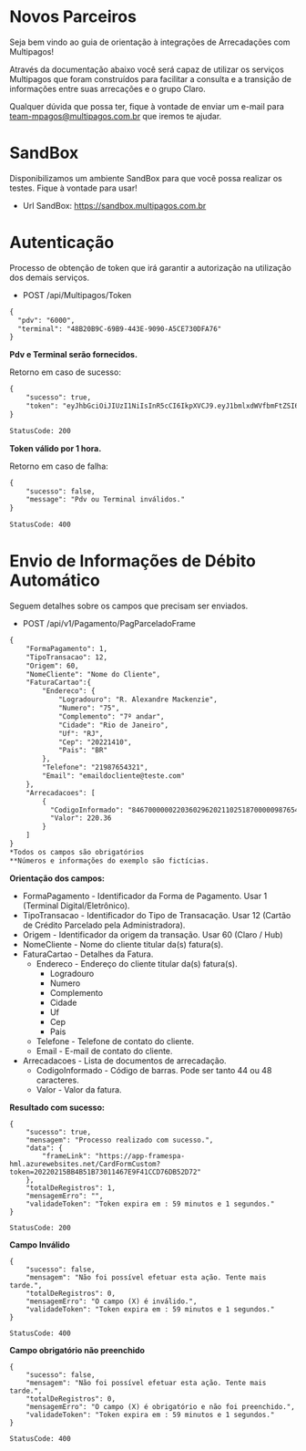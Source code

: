 # Novos Parceiros

Seja bem vindo ao guia de orientação à integrações de Arrecadações com Multipagos!

Através da documentação abaixo você será capaz de utilizar os serviços Multipagos que foram construídos para facilitar a consulta e a transição de informações entre suas arrecações e o grupo Claro.

Qualquer dúvida que possa ter, fique à vontade de enviar um e-mail para team-mpagos@multipagos.com.br que iremos te ajudar.


# SandBox
Disponibilizamos um ambiente SandBox para que você possa realizar os testes. Fique à vontade para usar!
- Url SandBox: https://sandbox.multipagos.com.br


# **Autenticação**
Processo de obtenção de token que irá garantir a autorização na utilização dos demais serviços.
- POST /api/Multipagos/Token
```html
{
  "pdv": "6000",
  "terminal": "48B20B9C-69B9-443E-9090-A5CE730DFA76"
}
```
**Pdv e Terminal serão fornecidos.**

Retorno em caso de sucesso:
```html
{
    "sucesso": true,
    "token": "eyJhbGciOiJIUzI1NiIsInR5cCI6IkpXVCJ9.eyJ1bmlxdWVfbmFtZSI6IjEiLCJuYmYiOjE2MTU5MDg0MjQsImV4cCI6MTYxNTkwODQ4NCwiaWF0IjoxNjE1OTA4NDI0fQ.Iy7m-U1KPomjQTh2tN3X5gGXn6LvE3W4H3dBRnc5-7s"
}

StatusCode: 200
```
**Token válido por 1 hora.**

Retorno em caso de falha:
```html
{
    "sucesso": false,
    "message": "Pdv ou Terminal inválidos."
}

StatusCode: 400
```

# **Envio de Informações de Débito Automático**
Seguem detalhes sobre os campos que precisam ser enviados.

- POST /api/v1/Pagamento/PagParceladoFrame

```html
{
	"FormaPagamento": 1,
	"TipoTransacao": 12,
	"Origem": 60,
	"NomeCliente": "Nome do Cliente",
	"FaturaCartao":{
		"Endereco": {
			"Logradouro": "R. Alexandre Mackenzie",
			"Numero": "75",
			"Complemento": "7º andar",
			"Cidade": "Rio de Janeiro",
			"Uf": "RJ",
			"Cep": "20221410",
			"Pais": "BR"
		},
		"Telefone": "21987654321",
		"Email": "emaildocliente@teste.com"
	},
	"Arrecadacoes": [
		{
		  "CodigoInformado": "84670000002203602962021102518700000987654321",
		  "Valor": 220.36
		}
	]
}
*Todos os campos são obrigatórios
**Números e informações do exemplo são fictícias.
```

**Orientação dos campos:**
- FormaPagamento - Identificador da Forma de Pagamento. Usar 1 (Terminal Digital/Eletrônico).
- TipoTransacao - Identificador do Tipo de Transacação. Usar 12 (Cartão de Crédito Parcelado pela Administradora).
- Origem - Identificador da origem da transação. Usar 60 (Claro / Hub)
- NomeCliente - Nome do cliente titular da(s) fatura(s).
- FaturaCartao - Detalhes da Fatura.
	- Endereco - Endereço do cliente titular da(s) fatura(s).
		- Logradouro
		- Numero
		- Complemento
		- Cidade
		- Uf
		- Cep
		- Pais
	- Telefone - Telefone de contato do cliente.
	- Email - E-mail de contato do cliente.
- Arrecadacoes - Lista de documentos de arrecadação.
	- CodigoInformado - Código de barras. Pode ser tanto 44 ou 48 caracteres.
	- Valor - Valor da fatura.
	

**Resultado com sucesso:**
```
{
    "sucesso": true,
    "mensagem": "Processo realizado com sucesso.",
    "data": {
        "frameLink": "https://app-framespa-hml.azurewebsites.net/CardFormCustom?token=20220215BB4B51B73011467E9F41CCD76DB52D72"
    },
    "totalDeRegistros": 1,
    "mensagemErro": "",
	"validadeToken": "Token expira em : 59 minutos e 1 segundos."
}

StatusCode: 200
```
**Campo Inválido**
```
{
    "sucesso": false,
    "mensagem": "Não foi possível efetuar esta ação. Tente mais tarde.",
    "totalDeRegistros": 0,
    "mensagemErro": "O campo (X) é inválido.",
	"validadeToken": "Token expira em : 59 minutos e 1 segundos."
}

StatusCode: 400
```
**Campo obrigatório não preenchido**
```
{
    "sucesso": false,
    "mensagem": "Não foi possível efetuar esta ação. Tente mais tarde.",
    "totalDeRegistros": 0,
    "mensagemErro": "O campo (X) é obrigatório e não foi preenchido.",
	"validadeToken": "Token expira em : 59 minutos e 1 segundos."
}

StatusCode: 400
```